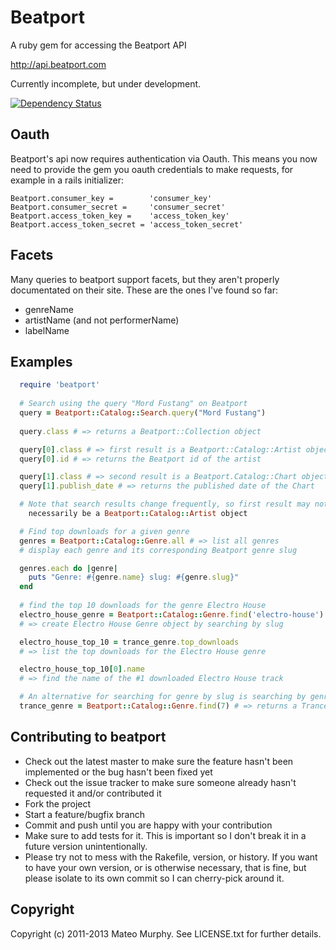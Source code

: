 # Beatport

A ruby gem for accessing the Beatport API

http://api.beatport.com

Currently incomplete, but under development. 

[![Dependency Status](https://gemnasium.com/mateomurphy/beatport.png)](https://gemnasium.com/mateomurphy/beatport)

## Oauth

Beatport's api now requires authentication via Oauth. This means you now need to provide the gem
you oauth credentials to make requests, for example in a rails initializer:

    Beatport.consumer_key =        'consumer_key'
    Beatport.consumer_secret =     'consumer_secret'
    Beatport.access_token_key =    'access_token_key'
    Beatport.access_token_secret = 'access_token_secret'

## Facets

Many queries to beatport support facets, but they aren't properly documentated on their site. These are the ones I've found so far:

* genreName
* artistName (and not performerName)
* labelName

## Examples

```ruby
  require 'beatport'
  
  # Search using the query "Mord Fustang" on Beatport
  query = Beatport::Catalog::Search.query("Mord Fustang")
  
  query.class # => returns a Beatport::Collection object

  query[0].class # => first result is a Beatport::Catalog::Artist object
  query[0].id # => returns the Beatport id of the artist

  query[1].class # => second result is a Beatport.Catalog::Chart object
  query[1].publish_date # => returns the published date of the Chart

  # Note that search results change frequently, so first result may not
    necessarily be a Beatport::Catalog::Artist object

  # Find top downloads for a given genre
  genres = Beatport::Catalog::Genre.all # => list all genres
  # display each genre and its corresponding Beatport genre slug

  genres.each do |genre|
    puts "Genre: #{genre.name} slug: #{genre.slug}"
  end
  
  # find the top 10 downloads for the genre Electro House
  electro_house_genre = Beatport::Catalog::Genre.find('electro-house') 
  # => create Electro House Genre object by searching by slug

  electro_house_top_10 = trance_genre.top_downloads
  # => list the top downloads for the Electro House genre

  electro_house_top_10[0].name
  # => find the name of the #1 downloaded Electro House track

  # An alternative for searching for genre by slug is searching by genre ID
  trance_genre = Beatport::Catalog::Genre.find(7) # => returns a Trance Genre object
  ```

## Contributing to beatport
 
* Check out the latest master to make sure the feature hasn't been implemented or the bug hasn't been fixed yet
* Check out the issue tracker to make sure someone already hasn't requested it and/or contributed it
* Fork the project
* Start a feature/bugfix branch
* Commit and push until you are happy with your contribution
* Make sure to add tests for it. This is important so I don't break it in a future version unintentionally.
* Please try not to mess with the Rakefile, version, or history. If you want to have your own version, or is otherwise necessary, that is fine, but please isolate to its own commit so I can cherry-pick around it.

## Copyright

Copyright (c) 2011-2013 Mateo Murphy. See LICENSE.txt for
further details.

